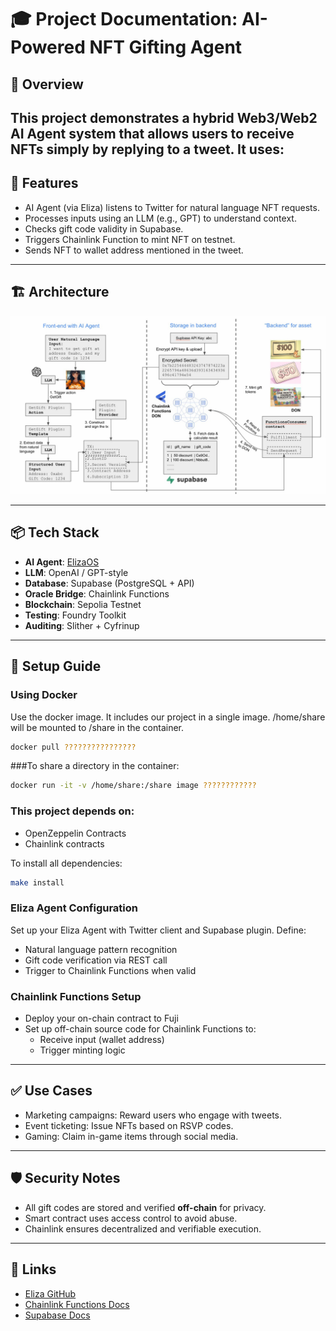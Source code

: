 # 🎓 Project Documentation: AI-Powered NFT Gifting Agent

## 🧠 Overview
This project demonstrates a hybrid Web3/Web2 AI Agent system that allows users to receive NFTs simply by replying to a tweet. It uses:
---

## 📌 Features
- AI Agent (via Eliza) listens to Twitter for natural language NFT requests.
- Processes inputs using an LLM (e.g., GPT) to understand context.
- Checks gift code validity in Supabase.
- Triggers Chainlink Function to mint NFT on testnet.
- Sends NFT to wallet address mentioned in the tweet.

---

## 🏗️ Architecture

![Architecture Diagram](img/image.jpg)

---

## 📦 Tech Stack
- **AI Agent**: [ElizaOS](https://github.com/eliza-ai/elizaos)
- **LLM**: OpenAI / GPT-style
- **Database**: Supabase (PostgreSQL + API)
- **Oracle Bridge**: Chainlink Functions
- **Blockchain**: Sepolia Testnet
- **Testing**: Foundry Toolkit
- **Auditing**: Slither + Cyfrinup

---

## 🚀 Setup Guide

###  Using Docker
Use the docker image. It includes our project in a single image. /home/share will be mounted to /share in the container.

```bash
docker pull ????????????????
```

###To share a directory in the container:
```bash
docker run -it -v /home/share:/share image ????????????
```

### This project depends on:

- OpenZeppelin Contracts
- Chainlink contracts

To install all dependencies:

```bash
make install
```

###  Eliza Agent Configuration
Set up your Eliza Agent with Twitter client and Supabase plugin. Define:
- Natural language pattern recognition
- Gift code verification via REST call
- Trigger to Chainlink Functions when valid

###  Chainlink Functions Setup
- Deploy your on-chain contract to Fuji
- Set up off-chain source code for Chainlink Functions to:
  - Receive input (wallet address)
  - Trigger minting logic

---

## ✅ Use Cases
- Marketing campaigns: Reward users who engage with tweets.
- Event ticketing: Issue NFTs based on RSVP codes.
- Gaming: Claim in-game items through social media.

---

## 🛡️ Security Notes
- All gift codes are stored and verified **off-chain** for privacy.
- Smart contract uses access control to avoid abuse.
- Chainlink ensures decentralized and verifiable execution.

---

## 🔗 Links
- [Eliza GitHub](https://github.com/eliza-ai/elizaos)
- [Chainlink Functions Docs](https://docs.chain.link/functions)
- [Supabase Docs](https://supabase.com/docs)